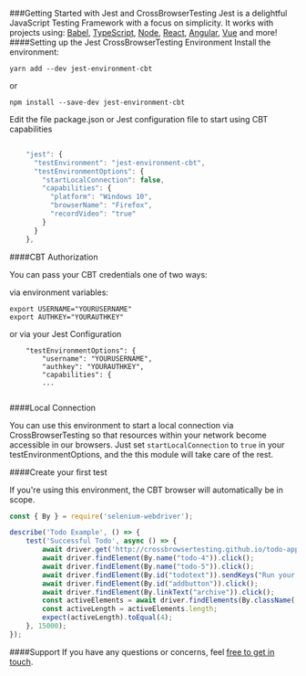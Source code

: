###Getting Started with Jest and CrossBrowserTesting
Jest is a delightful JavaScript Testing Framework with a focus on simplicity.
It works with projects using: <a href="https://babeljs.io/">Babel</a>, <a href="https://www.typescriptlang.org/">TypeScript</a>, <a href="https://nodejs.org/en/">Node</a>, <a href="https://reactjs.org/">React</a>, <a href="https://angular.io/">Angular</a>, <a href="https://vuejs.org/">Vue</a> and more!
####Setting up the Jest CrossBrowserTesting Environment
Install the environment:

```yarn add --dev jest-environment-cbt```

or 

```npm install --save-dev jest-environment-cbt```

Edit the file package.json or Jest configuration file to start using CBT capabilities
```javascript
    
    "jest": {
      "testEnvironment": "jest-environment-cbt",
      "testEnvironmentOptions": {
        "startLocalConnection": false,
        "capabilities": {
          "platform": "Windows 10",
          "browserName": "Firefox",
          "recordVideo": "true"
        }
      }
    },

```

####CBT Authorization

You can pass your CBT credentials one of two ways: 

via environment variables:
```shell script
export USERNAME="YOURUSERNAME"
export AUTHKEY="YOURAUTHKEY"
```

or via your Jest Configuration
```angular2
    "testEnvironmentOptions": {
        "username": "YOURUSERNAME",
        "authkey": "YOURAUTHKEY",
        "capabilities": {
        ...
        
```

####Local Connection

You can use this environment to start a local connection via CrossBrowserTesting so that resources within your network become accessible in our browsers. Just set `startLocalConnection` to `true` in your testEnvironmentOptions, and the this module will take care of the rest.

####Create your first test

If you're using this environment, the CBT browser will automatically be in scope.

```javascript
const { By } = require('selenium-webdriver');

describe('Todo Example', () => {
    test('Successful Todo', async () => {
        await driver.get('http://crossbrowsertesting.github.io/todo-app.html');
        await driver.findElement(By.name("todo-4")).click();
        await driver.findElement(By.name("todo-5")).click();
        await driver.findElement(By.id("todotext")).sendKeys("Run your first Selenium Test");
        await driver.findElement(By.id("addbutton")).click();
        await driver.findElement(By.linkText("archive")).click();
        const activeElements = await driver.findElements(By.className('done-false'));
        const activeLength = activeElements.length;
        expect(activeLength).toEqual(4);
    }, 15000);
});
```

####Support
If you have any questions or concerns, feel <a href="mailto:support@crossbrowsertesting.com">free to get in touch</a>.
